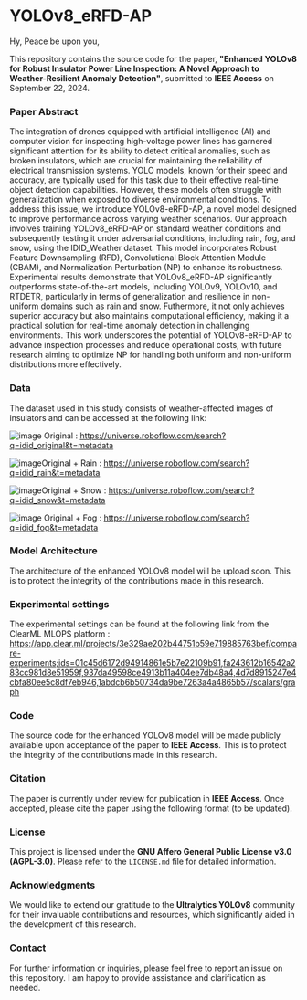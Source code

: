 # YOLOv8_eRFD-AP

Hy, Peace be upon you,

This repository contains the source code for the paper, **"Enhanced YOLOv8 for Robust Insulator Power Line Inspection: A Novel Approach to Weather-Resilient Anomaly Detection"**, submitted to **IEEE Access** on September 22, 2024. 

### Paper Abstract

The integration of drones equipped with artificial intelligence (AI) and computer vision for inspecting high-voltage power lines has garnered significant attention for its ability to detect critical anomalies, such as broken insulators, which are crucial for maintaining the reliability of electrical transmission systems. YOLO models, known for their speed and accuracy, are typically used for this task due to their effective real-time object detection capabilities. However, these models often struggle with generalization when exposed to diverse environmental conditions. To address this issue, we introduce YOLOv8-eRFD-AP, a novel model designed to improve performance across varying weather scenarios. Our approach involves training YOLOv8_eRFD-AP on standard weather conditions and subsequently testing it under adversarial conditions, including rain, fog, and snow, using the IDID_Weather dataset. This model incorporates Robust Feature Downsampling (RFD), Convolutional Block Attention Module (CBAM), and Normalization Perturbation (NP) to enhance its robustness. Experimental results demonstrate that YOLOv8_eRFD-AP significantly outperforms state-of-the-art models, including YOLOv9, YOLOv10, and RTDETR, particularly in terms of generalization and resilience in non-uniform domains such as rain and snow. Futhermore, it not only achieves superior accuracy but also maintains computational efficiency, making it a practical solution for real-time anomaly detection in challenging environments. This work underscores the potential of YOLOv8-eRFD-AP to advance inspection processes and reduce operational costs, with future research aiming to optimize NP for handling both uniform and non-uniform distributions more effectively. 

### Data
The dataset used in this study consists of weather-affected images of insulators and can be accessed at the following link: 


![image](https://github.com/phd-benel/weather_powerline_insulator/assets/82882383/dead223b-3855-401d-9ec4-4194cfe24b55) Original : https://universe.roboflow.com/search?q=idid_original&t=metadata

![image](https://github.com/phd-benel/weather_powerline_insulator/assets/82882383/181fec43-d13c-4af8-9aca-9d034e5d7cad)Original + Rain : https://universe.roboflow.com/search?q=idid_rain&t=metadata


![image](https://github.com/phd-benel/weather_powerline_insulator/assets/82882383/02c09780-c3e1-4844-b3c5-ccf72acbf797)Original + Snow : https://universe.roboflow.com/search?q=idid_snow&t=metadata


![image](https://github.com/phd-benel/weather_powerline_insulator/assets/82882383/79de1b4d-7873-44b6-b845-81fca2e6377c)
Original + Fog : https://universe.roboflow.com/search?q=idid_fog&t=metadata

### Model Architecture

The architecture of the enhanced YOLOv8 model will be upload soon. This is to protect the integrity of the contributions made in this research.

### Experimental settings
The experimental settings can be found at the following link from the ClearML MLOPS platform : https://app.clear.ml/projects/3e329ae202b44751b59e719885763bef/compare-experiments;ids=01c45d6172d94914861e5b7e22109b91,fa243612b16542a283cc981d8e51959f,937da49598ce4913b11a404ee7db48a4,4d7d8915247e4cbfa80ee5c8df7eb946,1abdcb6b50734da9be7263a4a4865b57/scalars/graph
### Code
The source code for the enhanced YOLOv8 model will be made publicly available upon acceptance of the paper to **IEEE Access**. This is to protect the integrity of the contributions made in this research.

### Citation
The paper is currently under review for publication in **IEEE Access**. Once accepted, please cite the paper using the following format (to be updated).

### License
This project is licensed under the **GNU Affero General Public License v3.0 (AGPL-3.0)**. Please refer to the `LICENSE.md` file for detailed information.

### Acknowledgments
We would like to extend our gratitude to the **Ultralytics YOLOv8** community for their invaluable contributions and resources, which significantly aided in the development of this research.

### Contact
For further information or inquiries, please feel free to report an issue on this repository. I am happy to provide assistance and clarification as needed.

